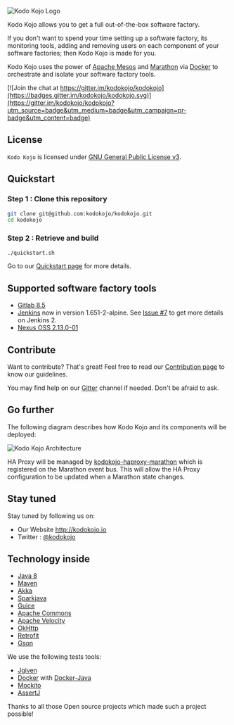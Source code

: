 ![Kodo Kojo Logo](doc/images/logo-kodokojo-baseline-black1.png)

Kodo Kojo allows you to get a full out-of-the-box software factory.

If you don't want to spend your time setting up a software factory, its monitoring tools, adding and removing users on each component of your software factories; then Kodo Kojo is made for you.

Kodo Kojo uses the power of [Apache Mesos](http://mesos.apache.org/) and [Marathon](https://mesosphere.github.io/marathon/) via [Docker](https://www.docker.com/) to orchestrate and isolate your software factory tools.

[![Join the chat at https://gitter.im/kodokojo/kodokojo](https://badges.gitter.im/kodokojo/kodokojo.svg)](https://gitter.im/kodokojo/kodokojo?utm_source=badge&utm_medium=badge&utm_campaign=pr-badge&utm_content=badge)

## License

`Kodo Kojo` is licensed under [GNU General Public License v3](http://www.gnu.org/licenses/gpl-3.0.en.html).

## Quickstart

### Step 1 : Clone this repository

```bash
git clone git@github.com:kodokojo/kodokojo.git
cd kodokojo
```

### Step 2 : Retrieve and build

```bash
./quickstart.sh
```

Go to our [Quickstart page](doc/QUICKSTART.md) for more details.

## Supported software factory tools

* [Gitlab 8.5](http://gitlab.com/)
* [Jenkins](https://jenkins.io/) now in version 1.651-2-alpine. See [Issue #7](https://github.com/kodokojo/kodokojo/issues/7) to get more details on Jenkins 2.
* [Nexus OSS 2.13.0-01](http://www.sonatype.com/nexus-repository-oss)

## Contribute

Want to contribute? That's great! Feel free to read our [Contribution page](CONTRIBUTE.md) to know our guidelines.

You may find help on our [Gitter](https://gitter.im/kodokojo/kodokojo) channel if needed. Don't be afraid to ask.

## Go further

The following diagram describes how Kodo Kojo and its components will be deployed:

![Kodo Kojo Architecture](doc/images/kodokojo-architecture.png)

HA Proxy will be managed by [kodokojo-haproxy-marathon](https://github.com/kodokojo/kodokojo-haproxy-marathon) which is registered on the Marathon event bus.
This will allow the HA Proxy configuration to be updated when a Marathon state changes.

## Stay tuned

Stay tuned by following us on:

* Our Website http://kodokojo.io
* Twitter : [@kodokojo](http://twitter.com/kodokojo)

## Technology inside

* [Java 8](http://java.com)
* [Maven](https://maven.apache.org/)
* [Akka](http://akka.io)
* [Sparkjava](http://sparkjava.com/)
* [Guice](https://github.com/google/guice)
* [Apache Commons](https://commons.apache.org/)
* [Apache Velocity](http://velocity.apache.org/)
* [OkHttp](http://square.github.io/okhttp/)
* [Retrofit](http://square.github.io/retrofit/)
* [Gson](https://github.com/google/gson)

We use the following tests tools:

* [Jgiven](http://jgiven.org/)
* [Docker](https://www.docker.com/) with [Docker-Java](https://github.com/docker-java/docker-java)
* [Mockito](http://mockito.org/)
* [AssertJ](http://joel-costigliola.github.io/assertj/)

Thanks to all those Open source projects which made such a project possible!
